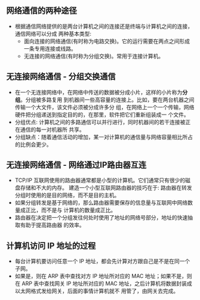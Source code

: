 

## 网络通信的两种途径
- 根据通信网络提供的是两台计算机之间的连接还是终端与计算机之间的连接，通信网络可以分成
  两种基本类型:
    + 面向连接的网络通信(有时称为电路交换)。它的运行需要在两点之间形成一条专用连接或线路。
    + 无连接的网络通信(有时称为分组交换)。常用于连接计算机。

## 无连接网络通信 - 分组交换通信
- 在一个无连接网络中，在网络中传送的数据被分成小片，这样的小片称为**分组**。分组被多路复用
  到机器间一些高容量的连接上。比如，要在两台机器之间传输一个大文件，该文件必须被分成许多分
  组，在网络上一个一个传输，网络硬件把分组递送到指定目的的，在那里，软件把它们重新组装成一
  个文件。
- 分组优点: 计算机之间的多路通信可以并行进行，同时机器间的若干连接被正在通信的每一对机器所
  共享。
- 分组缺点：随着通信活动的增加，某一对计算机的通信量与网络容量相比所占的比例会更少。

## 无连接网络通信 - 网络通过IP路由器互连
- TCP/IP 互联网使用的路由器通常都是小型的计算机。它们通常只有很少的磁盘存储和不大的内存。
  建造一个小型互联网路由器的技巧在于: 路由器在转发分组时使用的是目的网络，而不是目的主机。
- 如果分组转发是基于网络的，那么路由器需要保存的信息量与互联网中网络数量成正比，而不是与
  计算机的数量成正比。
- 路由器在决定把一个分组发往何处时使用了地址的网络号部分，地址的快速抽取有助于提高路由器
  的效率。

## 计算机访问 IP 地址的过程
- 每台计算机要访问任意一个 IP 地址，都会先计算对方跟自己是不是在同一个子网。
- 如果是，则在 ARP 表中查找对方 IP 地址所对应的 MAC 地址；如果不是，则在 ARP 表中查找网关
  IP 地址所对应的 MAC 地址，之后计算机将数据封装成以太网格式发给网关，后面的事情计算机就不
  用管了，由网关去完成。

